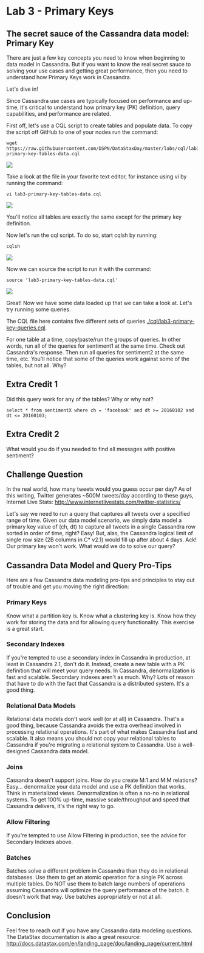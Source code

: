 # Lab 3 - Primary Keys

## The secret sauce of the Cassandra data model: Primary Key

There are just a few key concepts you need to know when beginning to data model in Cassandra. But if you want to know the real secret sauce to solving your use cases and getting great performance, then you need to understand how Primary Keys work in Cassandra.

Let's dive in! 

Since Cassandra use cases are typically focused on performance and up-time, it's critical to understand how primary key (PK) definition, query capabilities, and performance are related.

First off, let's use a CQL script to create tables and populate data.  To copy the script off GitHub to one of your nodes run the command:

```
wget https://raw.githubusercontent.com/DSPN/DataStaxDay/master/labs/cql/lab3-primary-key-tables-data.cql
```

![](./img/lab3-1wget.png)

Take a look at the file in your favorite text editor, for instance using vi by running the command:

```
vi lab3-primary-key-tables-data.cql
```

![](./img/lab3-2vi.png)

You'll notice all tables are exactly the same except for the primary key definition.

Now let's run the cql script.  To do so, start cqlsh by running:

```
cqlsh
```

![](./img/lab3-3cqlsh.png)

Now we can source the script to run it with the command:

```
source 'lab3-primary-key-tables-data.cql'
```

![](./img/lab3-4source.png)

Great!  Now we have some data loaded up that we can take a look at.  Let's try running some queries.

The CQL file here contains five different sets of queries [./cql/lab3-primary-key-queries.cql](./cql/lab3-primary-key-queries.cql).

For one table at a time, copy/paste/run the groups of queries. In other words, run all of the queries for sentiment1 at the same time. Check out Cassandra's response. Then run all queries for sentiment2 at the same time, etc. You'll notice that some of the queries work against some of the tables, but not all. Why?

## Extra Credit 1

Did this query work for any of the tables?  Why or why not?

```
select * from sentimentX where ch = 'facebook' and dt >= 20160102 and dt <= 20160103;
```

## Extra Credit 2

What would you do if you needed to find all messages with positive sentiment?

## Challenge Question

In the real world, how many tweets would you guess occur per day? As of this writing, Twitter generates ~500M tweets/day according to these guys, Internet Live Stats: http://www.internetlivestats.com/twitter-statistics/

Let's say we need to run a query that captures all tweets over a specified range of time. Given our data model scenario, we simply data model a primary key value of (ch, dt) to capture all tweets in a single Cassandra row sorted in order of time, right? Easy! But, alas, the Cassandra logical limit of single row size (2B columns in C* v2.1) would fill up after about 4 days. Ack! Our primary key won't work. What would we do to solve our query?

## Cassandra Data Model and Query Pro-Tips

Here are a few Cassandra data modeling pro-tips and principles to stay out of trouble and get you moving the right direction:

### Primary Keys

Know what a partition key is. Know what a clustering key is. Know how they work for storing the data and for allowing query functionality. This exercise is a great start.

### Secondary Indexes

If you're tempted to use a secondary index in Cassandra in production, at least in Cassandra 2.1, don't do it. Instead, create a new table with a PK definition that will meet your query needs. In Cassandra, denormalization is fast and scalable. Secondary indexes aren't as much. Why? Lots of reason that have to do with the fact that Cassandra is a distributed system. It's a good thing.

### Relational Data Models

Relational data models don't work well (or at all) in Cassandra. That's a good thing, because Cassandra avoids the extra overhead involved in processing relational operations. It's part of what makes Cassandra fast and scalable. It also means you should not copy your relational tables to Cassandra if you're migrating a relational system to Cassandra. Use a well-designed Cassandra data model.

### Joins

Cassandra doesn't support joins. How do you create M:1 and M:M relations? Easy... denormalize your data model and use a PK definition that works. Think in materialized views. Denormalization is often a no-no in relational systems. To get 100% up-time, massive scale/throughput and speed that Cassandra delivers, it's the right way to go.

### Allow Filtering

If you're tempted to use Allow Filtering in production, see the advice for Secondary Indexes above.

### Batches 

Batches solve a different problem in Cassandra than they do in relational databases. Use them to get an atomic operation for a single PK across multiple tables. Do NOT use them to batch large numbers of operations assuming Cassandra will optimize the query performance of the batch. It doesn't work that way. Use batches appropriately or not at all.

## Conclusion

Feel free to reach out if you have any Cassandra data modeling questions. The DataStax documentation is also a great resource: http://docs.datastax.com/en/landing_page/doc/landing_page/current.html


